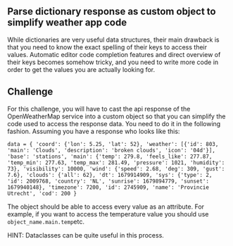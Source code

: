 ## Parse dictionary response as custom object to simplify weather app code

While dictionaries are very useful data structures, their main drawback is that you need to know the exact
spelling of their keys to access their values. Automatic editor code completion features and direct overview of
their keys becomes somehow tricky, and you need to write more code in order to get the values you are actually 
looking for.


## Challenge

For this challenge, you will have to cast the api response of the OpenWeatherMap service into a custom object
so that you can simplify the code used to access the response data. You need to do it in the following fashion.
Assuming you have a response who looks like this:

`data = {
    'coord': {'lon': 5.25, 'lat': 52},
    'weather': [{'id': 803, 'main': 'Clouds', 'description': 'broken clouds', 'icon': '04d'}],
    'base': 'stations',
    'main': {'temp': 279.8, 'feels_like': 277.87, 'temp_min': 277.63, 'temp_max': 281.49, 'pressure': 1021, 'humidity': 73},
    'visibility': 10000,
    'wind': {'speed': 2.68, 'deg': 309, 'gust': 7.6},
    'clouds': {'all': 62},
    'dt': 1679914909,
    'sys': {'type': 2, 'id': 2009768, 'country': 'NL', 'sunrise': 1679894779, 'sunset': 1679940148},
    'timezone': 7200,
    'id': 2745909,
    'name': 'Provincie Utrecht',
    'cod': 200
}`

The object should be able to access every value as an attribute. For example, if you want to access the temperature 
value you should use `object_name.main.temp`etc. 

HINT: Dataclasses can be quite useful in this process.










